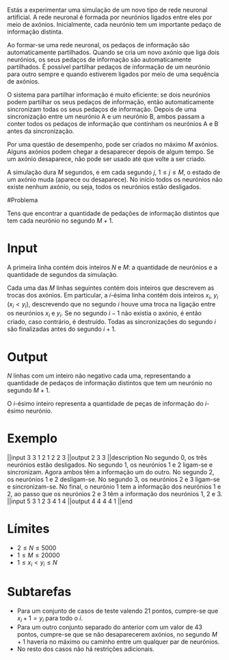 Estás a experimentar uma simulação de um novo tipo de rede neuronal artificial. A rede neuronal é formada por neurónios ligados entre eles por meio de axónios. Inicialmente, cada neurónio tem um importante pedaço de informação distinta.

Ao formar-se uma rede neuronal, os pedaços de informação são automaticamente partilhados. Quando se cria um novo axónio que liga dois neurónios, os seus pedaços de informação são automaticamente partilhados. É possível partilhar pedaços de informação de um neurónio para outro sempre e quando estiverem ligados por meio de uma sequência de axónios.

O sistema para partilhar informação é muito eficiente: se dois neurónios podem partilhar os seus pedaços de informação, então automaticamente sincronizam todas os seus pedaços de informação. Depois de uma sincronização entre um neurónio A e um neurónio B, ambos passam a conter todos os pedaços de informação que continham os neurónios A e B antes da sincronização.

Por uma questão de desempenho, pode ser criados no máximo $M$ axónios. Alguns axónios podem chegar a desaparecer depois de algum tempo. Se um axónio desaparece, não pode ser usado até que volte a ser criado.

A simulação dura $M$ segundos, e em cada segundo $j$, $1 \leq j \leq M$, o estado de um axónio muda (aparece ou desaparece). No início todos os neurónios não existe nenhum axónio, ou seja, todos os neurónios estão desligados.

#Problema 

Tens que encontrar a quantidade de pedações de informação distintos que tem cada neurónio no segundo $M+1$.

# Input

A primeira linha contém dois inteiros $N$ e $M$: a quantidade de neurónios e a quantidade de segundos da simulação.

Cada uma das $M$ linhas seguintes contém dois inteiros que descrevem as trocas dos axónios. Em particular, a $í$-ésima linha contém dois inteiros $x_i$, $y_i$ $(x_i < y_i)$, descrevendo que no segundo $i$ houve uma troca
na ligação entre os neurónios $x_i$ e $y_i$. Se no segundo $i-1$ não existia o axónio, é então criado, caso contrário, é destruído. Todas as sincronizações do segundo $i$ são finalizadas antes do segundo $i+1$.

# Output

$N$ linhas com um inteiro não negativo cada uma, representando a quantidade de pedaços de informação distintos que tem um neurónio no segundo $M+1$.

O $i$-ésimo inteiro representa a quantidade de peças de informação do $i$-ésimo neurónio.

# Exemplo

||input
3 3
1 2
1 2
2 3
||output
2
3
3
||description
No segundo 0, os três neurónios estão desligados.
No segundo 1, os neurónios 1 e 2 ligam-se e sincronizam. Agora ambos têm a informação um do outro.
No segundo 2, os neurónios 1 e 2 desligam-se.
No segundo 3, os neurónios 2 e 3 ligam-se e sincronizam-se.
No final, o neurónio 1 tem a informação dos neurónios 1 e 2, ao passo que os neurónios 2 e 3 têm a informação dos neurónios 1, 2 e 3.
||input
5 3
1 2
3 4
1 4
||output
4
4
4
4
1
||end

# Límites

* $2 \leq N \leq 5000$
* $1 \leq M \leq 20000$
* $1 \leq x_i < y_i \leq N$

# Subtarefas

* Para um conjunto de casos de teste valendo 21 pontos, cumpre-se que $x_i + 1 = y_i$ para todo o $i$.
* Para um outro conjunto separado do anterior com um valor de 43 pontos, cumpre-se que se não desaparecerem axónios, no segundo $M+1$ haveria no máximo ou caminho entre um qualquer par de neurónios.
* No resto dos casos não há restrições adicionais.
